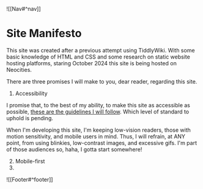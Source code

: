 ![[Nav#^nav]]

# Site Manifesto

This site was created after a previous attempt using TiddlyWiki. With some basic knowledge of HTML and CSS and some research on static website hosting platforms, staring October 2024 this site is being hosted on Neocities.

There are three promises I will make to you, dear reader, regarding this site.

1. Accessibility

I promise that, to the best of my ability, to make this site as accessible as possible, [these are the guidelines I will follow](https://www.w3.org/WAI/standards-guidelines/wcag/). Which level of standard to uphold is pending.

When I'm developing this site, I'm keeping low-vision readers, those with motion sensitivity, and mobile users in mind. Thus, I will refrain, at ANY point, from using blinkies, low-contrast images, and excessive gifs. I'm part of those audiences so, haha, I gotta start somewhere!

2. Mobile-first
3. 

![[Footer#^footer]]